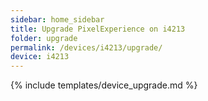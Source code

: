```yaml
---
sidebar: home_sidebar
title: Upgrade PixelExperience on i4213
folder: upgrade
permalink: /devices/i4213/upgrade/
device: i4213
---
```

{% include templates/device_upgrade.md %}
